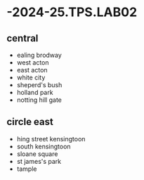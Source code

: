# -2024-25.TPS.LAB02
## central
- ealing brodway
- west acton
- east acton
- white city
- sheperd's bush
- holland park
- notting hill gate
## circle east 
- hing street kensingtoon
- south kensingtoon
- sloane square
- st james's park
- tample